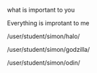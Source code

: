 what is important to you


Everything is improtant to me


/user/student/simon/halo/


/user/student/simon/godzilla/


/user/student/simon/odin/


